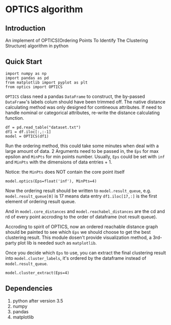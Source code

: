 # OPTICS algorithm
## Introduction
An implement of OPTICS(Ordering Points To Identify The Clustering Structure) algorithm in python
## Quick Start
```
import numpy as np
import pandas as pd
from matplotlib import pyplot as plt
from optics import OPTICS
```
```OPTICS``` class need a pandas ```DataFrame``` to construct, the by-passed ```DataFrame```'s labels colum should have been trimmed off. The native distance calculating method was only designed for contineous attributes. If need to handle nominal or categorical attributes, re-write the distance calculating function.
```
df = pd.read_table("dataset.txt")
df1 = df.iloc[:,:-1]
model = OPTICS(df1)
```
Run the ordering method, this could take some minutes when deal with a large amount of data. 2 Arguments need to be passed in, the ```Eps``` for max epsilon and ```MinPts``` for min points number. Usually, ```Eps``` could be set with ```inf``` and ```MinPts``` with the dimensions of data entries + 1.

Notice: the ```MinPts``` does NOT contain the core point itself
```
model.optics(Eps=float('inf'), MinPts=4)
```
Now the ordering result should be written to ```model.result_queue```, e.g. ```model.result_queue[0]``` is 17 means data entry ```df1.iloc[17,:]``` is the first element of ordering result queue.

And in ```model.core_distances``` and ```model.reachabel_distances``` are the cd and rd of every point accroding to the order of dataframe (not result queue).

Accroding to spirit of OPTICS, now an ordered reachable distance graph should be painted to see which ```Eps``` we should choose to get the best clustering result. This module dosen't provide visualization method, a 3rd-party plot lib is needed such as ```matplotlib```.

Once you decide which ```Eps``` to use, you can extract the final clustering result into ```model.cluster_labels```, it's ordered by the dataframe instead of ```model.result_queue```.
```
model.cluster_extract(Eps=4)
```
## Dependencies
1. python after version 3.5
2. numpy
3. pandas
4. matplotlib
